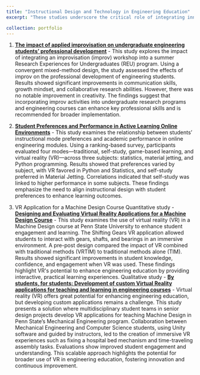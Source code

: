 ```yaml
---
title: "Instructional Design and Technology in Engineering Education"
excerpt: "These studies underscore the critical role of integrating innovative instructional approaches to meet the evolving demands of engineering education. By fostering collaboration, leveraging technology, and aligning with student preferences, these approaches can lead to more effective and engaging learning environments for future engineers."

collection: portfolio
---
```



1. [**The impact of applied improvisation on undergraduate engineering students’ professional development**](https://mlee010.github.io/MinkyungLee/files/Xia24_improv.pdf) - This study explores the impact of integrating an improvisation (improv) workshop into a summer Research Experiences for Undergraduates (REU) program. Using a convergent mixed-method design, the study assessed the effects of improv on the professional development of engineering students. Results showed significant improvements in communication skills, growth mindset, and collaborative research abilities. However, there was no notable improvement in creativity. The findings suggest that incorporating improv activities into undergraduate research programs and engineering courses can enhance key professional skills and is recommended for broader implementation.

2. [**Student Preferences and Performance in Active Learning Online Environments**](https://mlee010.github.io/MinkyungLee/files/student-preferences-and-performance-in-active-learning-online-environments.pdf) - This study examines the relationship between students’ instructional mode preferences and academic performance in online engineering modules. Using a ranking-based survey, participants evaluated four modes—traditional, self-study, game-based learning, and virtual reality (VR)—across three subjects: statistics, material jetting, and Python programming. Results showed that preferences varied by subject, with VR favored in Python and Statistics, and self-study preferred in Material Jetting. Correlations indicated that self-study was linked to higher performance in some subjects. These findings emphasize the need to align instructional design with student preferences to enhance learning outcomes.

3. VR Application for a Machine Design Course
   Quantitative study - [**Designing and Evaluating Virtual Reality Applications for a Machine Design Course**](https://mlee010.github.io/MinkyungLee/files/designing-and-evaluating-virtual-reality-applications-for-a-machine-design-course) - This study examines the use of virtual reality (VR) in a Machine Design course at Penn State University to enhance student engagement and learning. The Shifting Gears VR application allowed students to interact with gears, shafts, and bearings in an immersive environment. A pre-post design compared the impact of VR combined with traditional methods (VRTIM) to traditional methods alone (TIM). Results showed significant improvements in student knowledge, confidence, and engagement when VR was used. These findings highlight VR's potential to enhance engineering education by providing interactive, practical learning experiences.
   Qualitative study - [**By students, for students: Development of custom Virtual Reality applications for teaching and learning in engineering courses**](https://mlee010.github.io/MinkyungLee/files/FIE_VR24.pdf) - Virtual reality (VR) offers great potential for enhancing engineering education, but developing custom applications remains a challenge. This study presents a solution where multidisciplinary student teams in senior design projects develop VR applications for teaching Machine Design in Penn State’s Mechanical Engineering program. Collaboration between Mechanical Engineering and Computer Science students, using Unity software and guided by instructors, led to the creation of immersive VR experiences such as fixing a hospital bed mechanism and time-traveling assembly tasks. Evaluations show improved student engagement and understanding. This scalable approach highlights the potential for broader use of VR in engineering education, fostering innovation and continuous improvement.


  

